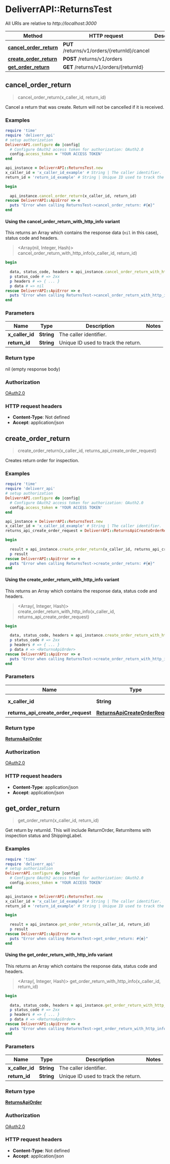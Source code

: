 # DeliverrAPI::ReturnsTest

All URIs are relative to *http://localhost:3000*

| Method | HTTP request | Description |
| ------ | ------------ | ----------- |
| [**cancel_order_return**](ReturnsTest.md#cancel_order_return) | **PUT** /returns/v1/orders/{returnId}/cancel |  |
| [**create_order_return**](ReturnsTest.md#create_order_return) | **POST** /returns/v1/orders |  |
| [**get_order_return**](ReturnsTest.md#get_order_return) | **GET** /returns/v1/orders/{returnId} |  |


## cancel_order_return

> cancel_order_return(x_caller_id, return_id)



Cancel a return that was create. Return will not be cancelled if it is received.

### Examples

```ruby
require 'time'
require 'deliverr_api'
# setup authorization
DeliverrAPI.configure do |config|
  # Configure OAuth2 access token for authorization: OAuth2.0
  config.access_token = 'YOUR ACCESS TOKEN'
end

api_instance = DeliverrAPI::ReturnsTest.new
x_caller_id = 'x_caller_id_example' # String | The caller identifier.
return_id = 'return_id_example' # String | Unique ID used to track the return.

begin
  
  api_instance.cancel_order_return(x_caller_id, return_id)
rescue DeliverrAPI::ApiError => e
  puts "Error when calling ReturnsTest->cancel_order_return: #{e}"
end
```

#### Using the cancel_order_return_with_http_info variant

This returns an Array which contains the response data (`nil` in this case), status code and headers.

> <Array(nil, Integer, Hash)> cancel_order_return_with_http_info(x_caller_id, return_id)

```ruby
begin
  
  data, status_code, headers = api_instance.cancel_order_return_with_http_info(x_caller_id, return_id)
  p status_code # => 2xx
  p headers # => { ... }
  p data # => nil
rescue DeliverrAPI::ApiError => e
  puts "Error when calling ReturnsTest->cancel_order_return_with_http_info: #{e}"
end
```

### Parameters

| Name | Type | Description | Notes |
| ---- | ---- | ----------- | ----- |
| **x_caller_id** | **String** | The caller identifier. |  |
| **return_id** | **String** | Unique ID used to track the return. |  |

### Return type

nil (empty response body)

### Authorization

[OAuth2.0](../README.md#OAuth2.0)

### HTTP request headers

- **Content-Type**: Not defined
- **Accept**: application/json


## create_order_return

> <ReturnsApiOrder> create_order_return(x_caller_id, returns_api_create_order_request)



Creates return order for inspection.

### Examples

```ruby
require 'time'
require 'deliverr_api'
# setup authorization
DeliverrAPI.configure do |config|
  # Configure OAuth2 access token for authorization: OAuth2.0
  config.access_token = 'YOUR ACCESS TOKEN'
end

api_instance = DeliverrAPI::ReturnsTest.new
x_caller_id = 'x_caller_id_example' # String | The caller identifier.
returns_api_create_order_request = DeliverrAPI::ReturnsApiCreateOrderRequest.new({destination_address: DeliverrAPI::ReturnsDestinationAddress.new({name: 'name_example', street1: 'street1_example', city: 'city_example', state: 'state_example', zip: 'zip_example', country: 'country_example'}), marketplace_order: DeliverrAPI::ReturnsApiMarketplaceOrder.new({marketplace_order_id: 'marketplace_order_id_example', marketplace_name: DeliverrAPI::ReturnsPublicApiMarketplace::AIRSHOP}), rma: 'rma_example', external_return_id: 'external_return_id_example', return_items: [DeliverrAPI::ReturnsApiReturnItem.new({product: DeliverrAPI::ReturnsApiProductDetail.new({product_name: 'product_name_example', identifiers: [DeliverrAPI::ReturnsProductIdentifiers.new({type: 'DELIVERR_SKU', value: 'value_example'})]}), quantity: 3.56})]}) # ReturnsApiCreateOrderRequest | 

begin
  
  result = api_instance.create_order_return(x_caller_id, returns_api_create_order_request)
  p result
rescue DeliverrAPI::ApiError => e
  puts "Error when calling ReturnsTest->create_order_return: #{e}"
end
```

#### Using the create_order_return_with_http_info variant

This returns an Array which contains the response data, status code and headers.

> <Array(<ReturnsApiOrder>, Integer, Hash)> create_order_return_with_http_info(x_caller_id, returns_api_create_order_request)

```ruby
begin
  
  data, status_code, headers = api_instance.create_order_return_with_http_info(x_caller_id, returns_api_create_order_request)
  p status_code # => 2xx
  p headers # => { ... }
  p data # => <ReturnsApiOrder>
rescue DeliverrAPI::ApiError => e
  puts "Error when calling ReturnsTest->create_order_return_with_http_info: #{e}"
end
```

### Parameters

| Name | Type | Description | Notes |
| ---- | ---- | ----------- | ----- |
| **x_caller_id** | **String** | The caller identifier. |  |
| **returns_api_create_order_request** | [**ReturnsApiCreateOrderRequest**](ReturnsApiCreateOrderRequest.md) |  |  |

### Return type

[**ReturnsApiOrder**](ReturnsApiOrder.md)

### Authorization

[OAuth2.0](../README.md#OAuth2.0)

### HTTP request headers

- **Content-Type**: application/json
- **Accept**: application/json


## get_order_return

> <ReturnsApiOrder> get_order_return(x_caller_id, return_id)



Get return by returnId. This will include ReturnOrder, ReturnItems with inspection status and ShippingLabel.

### Examples

```ruby
require 'time'
require 'deliverr_api'
# setup authorization
DeliverrAPI.configure do |config|
  # Configure OAuth2 access token for authorization: OAuth2.0
  config.access_token = 'YOUR ACCESS TOKEN'
end

api_instance = DeliverrAPI::ReturnsTest.new
x_caller_id = 'x_caller_id_example' # String | The caller identifier.
return_id = 'return_id_example' # String | Unique ID used to track the return.

begin
  
  result = api_instance.get_order_return(x_caller_id, return_id)
  p result
rescue DeliverrAPI::ApiError => e
  puts "Error when calling ReturnsTest->get_order_return: #{e}"
end
```

#### Using the get_order_return_with_http_info variant

This returns an Array which contains the response data, status code and headers.

> <Array(<ReturnsApiOrder>, Integer, Hash)> get_order_return_with_http_info(x_caller_id, return_id)

```ruby
begin
  
  data, status_code, headers = api_instance.get_order_return_with_http_info(x_caller_id, return_id)
  p status_code # => 2xx
  p headers # => { ... }
  p data # => <ReturnsApiOrder>
rescue DeliverrAPI::ApiError => e
  puts "Error when calling ReturnsTest->get_order_return_with_http_info: #{e}"
end
```

### Parameters

| Name | Type | Description | Notes |
| ---- | ---- | ----------- | ----- |
| **x_caller_id** | **String** | The caller identifier. |  |
| **return_id** | **String** | Unique ID used to track the return. |  |

### Return type

[**ReturnsApiOrder**](ReturnsApiOrder.md)

### Authorization

[OAuth2.0](../README.md#OAuth2.0)

### HTTP request headers

- **Content-Type**: Not defined
- **Accept**: application/json

